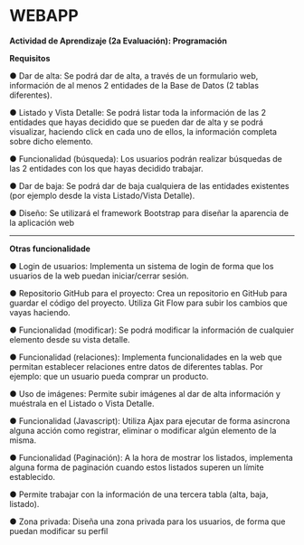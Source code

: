 # WEBAPP
**Actividad de Aprendizaje (2a Evaluación): Programación**

**Requisitos**


● Dar de alta: Se podrá dar de alta, a través de un formulario web, información de al menos 2 entidades de la Base de Datos (2 tablas diferentes).

● Listado y Vista Detalle: Se podrá listar toda la información de las 2 entidades que hayas decidido que se pueden dar de alta y se podrá visualizar, haciendo click en cada uno de ellos, la información completa sobre dicho elemento.

● Funcionalidad (búsqueda): Los usuarios podrán realizar búsquedas de las 2 entidades con los que hayas decidido trabajar.

● Dar de baja: Se podrá dar de baja cualquiera de las entidades existentes (por ejemplo desde la vista Listado/Vista Detalle).

● Diseño: Se utilizará el framework Bootstrap para diseñar la aparencia de la aplicación web

***
**Otras funcionalidade**

● Login de usuarios: Implementa un sistema de login de forma que los usuarios de la web puedan iniciar/cerrar sesión.

● Repositorio GitHub para el proyecto: Crea un repositorio en GitHub para guardar el código del proyecto. Utiliza Git Flow para subir los cambios que vayas haciendo.

● Funcionalidad (modificar): Se podrá modificar la información de cualquier elemento desde su vista detalle.

● Funcionalidad (relaciones): Implementa funcionalidades en la web que permitan establecer relaciones entre datos de diferentes tablas. Por ejemplo: que un usuario pueda comprar un producto.

● Uso de imágenes: Permite subir imágenes al dar de alta información y muéstrala en el Listado o Vista Detalle.

● Funcionalidad (Javascript): Utiliza Ajax para ejecutar de forma asincrona alguna acción como registrar, eliminar o modificar algún elemento de la misma.

● Funcionalidad (Paginación): A la hora de mostrar los listados, implementa alguna forma de paginación cuando estos listados superen un límite establecido.

● Permite trabajar con la información de una tercera tabla (alta, baja, listado).

● Zona privada: Diseña una zona privada para los usuarios, de forma que puedan
modificar su perfil





